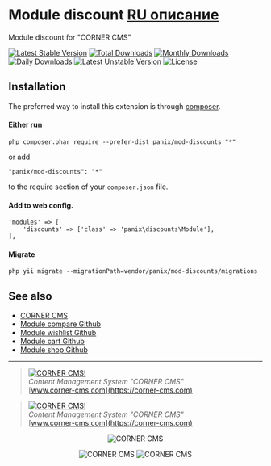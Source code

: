 # Module discount [RU описание](README_RU.md)

Module discount for "CORNER CMS"

[![Latest Stable Version](https://poser.pugx.org/panix/mod-discounts/v/stable)](https://packagist.org/packages/panix/mod-discounts) [![Total Downloads](https://poser.pugx.org/panix/mod-discounts/downloads)](https://packagist.org/packages/panix/mod-discounts) [![Monthly Downloads](https://poser.pugx.org/panix/mod-discounts/d/monthly)](https://packagist.org/packages/panix/mod-discounts) [![Daily Downloads](https://poser.pugx.org/panix/mod-discounts/d/daily)](https://packagist.org/packages/panix/mod-discounts) [![Latest Unstable Version](https://poser.pugx.org/panix/mod-discounts/v/unstable)](https://packagist.org/packages/panix/mod-discounts) [![License](https://poser.pugx.org/panix/mod-discounts/license)](https://packagist.org/packages/panix/mod-discounts)


## Installation

The preferred way to install this extension is through [composer](http://getcomposer.org/download/).

#### Either run

```
php composer.phar require --prefer-dist panix/mod-discounts "*"
```

or add

```
"panix/mod-discounts": "*"
```

to the require section of your `composer.json` file.

#### Add to web config.
```
'modules' => [
    'discounts' => ['class' => 'panix\discounts\Module'],
],
```

#### Migrate
```
php yii migrate --migrationPath=vendor/panix/mod-discounts/migrations
```

## See also
- [CORNER CMS](https://corner-cms.com)
- [Module compare Github](https://https://github.com/andrtechno/mod-compare)
- [Module wishlist Github](https://https://github.com/andrtechno/mod-wishlist)
- [Module cart Github](https://https://github.com/andrtechno/mod-cart)
- [Module shop Github](https://https://github.com/andrtechno/mod-shop)

------------------------

> [![CORNER CMS!](http://www.corner.com.ua/site/skins/black/img/logo.png "CORNER CMS")](https://corner-cms.com)  
<i>Content Management System "CORNER CMS"</i>  
[www.corner-cms.com](https://corner-cms.com)

> [![CORNER CMS!](https://commerce.corner-cms.com/placeholder?size=100x100&text=f002&fg=333 "CORNER CMS")](https://corner-cms.com)  
<i>Content Management System "CORNER CMS"</i>  
[www.corner-cms.com](https://corner-cms.com)
<p align="center">
  <img src="https://commerce.corner-cms.com/placeholder?size=100x100&text=f002&fg=333" alt="CORNER CMS"/>
</p>


<p align="center">
  <img src="https://commerce.corner-cms.com/placeholder?size=100x100&text=f002&fg=333" alt="CORNER CMS"/>
  <img src="https://commerce.corner-cms.com/placeholder?size=200x50&text=CORNER&fg=333" alt="CORNER CMS"/>
</p>

